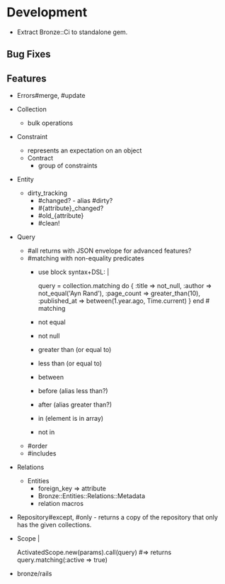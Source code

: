# Development

- Extract Bronze::Ci to standalone gem.

## Bug Fixes

## Features

- Errors#merge, #update
- Collection
  - bulk operations
- Constraint
  - represents an expectation on an object
  - Contract
    - group of constraints
- Entity
  - dirty_tracking
    - #changed? - alias #dirty?
    - #{attribute}_changed?
    - #old_{attribute}
    - #clean!
- Query
  - #all returns with JSON envelope for advanced features?
  - #matching with non-equality predicates
    - use block syntax+DSL: |

      query = collection.matching do
        {
          :title => not_null,
          :author => not_equal('Ayn Rand'),
          :page_count => greater_than(10),
          :published_at => between(1.year.ago, Time.current)
        }
      end # matching
    - not equal
    - not null
    - greater than (or equal to)
    - less than (or equal to)
    - between
    - before (alias less than?)
    - after (alias greater than?)
    - in (element is in array)
    - not in
  - #order
  - #includes
- Relations
  - Entities
    - foreign_key => attribute
    - Bronze::Entities::Relations::Metadata
    - relation macros
- Repository#except, #only - returns a copy of the repository that only has the given collections.
- Scope |

  ActivatedScope.new(params).call(query)
  #=> returns query.matching(:active => true)

- bronze/rails
